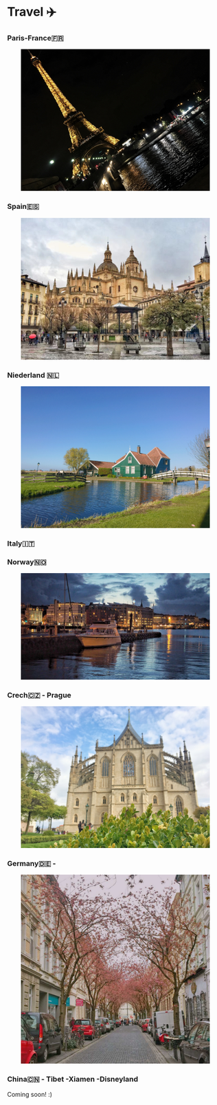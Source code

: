  Travel ✈️
=============================================================

### Paris-France🇫🇷
<p align='center'>    
	<img src='./imgs/eiffel.jpg' width='440'/>
<p/>



### Spain🇪🇸
<p align='center'>    
	<img src='./imgs/spain-m1.JPG' width='440'/>
<p/>



### Niederland 🇳🇱
<p align='center'>    
	<img src='./imgs/niederland-a1.JPG' width='440'/>
<p/>


### Italy🇮🇹



### Norway🇳🇴
<p align='center'>    
	<img src='./imgs/norway-b1.JPG' width='440'/>
<p/>


### Crech🇨🇿 - Prague
<p align='center'>    
	<img src='./imgs/prague1.jpg' width='440'/>
<p/>


### Germany🇩🇪 -
<p align='center'>    
	<img src='./imgs/bonn.JPG' width='440'/>
<p/>


### China🇨🇳 - Tibet -Xiamen -Disneyland




Coming soon! :)